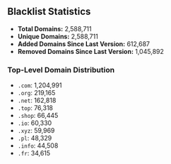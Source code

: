 ## Blacklist Statistics

- **Total Domains:** 2,588,711
- **Unique Domains:** 2,588,711
- **Added Domains Since Last Version:** 612,687
- **Removed Domains Since Last Version:** 1,045,892

### Top-Level Domain Distribution

-  `.com`: 1,204,991
-  `.org`: 219,165
-  `.net`: 162,818
-  `.top`: 76,318
-  `.shop`: 66,445
-  `.io`: 60,330
-  `.xyz`: 59,969
-  `.pl`: 48,329
-  `.info`: 44,508
-  `.fr`: 34,615
